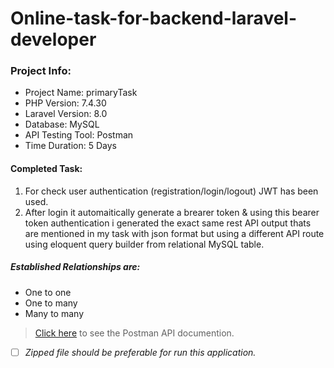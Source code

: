 # Online-task-for-backend-laravel-developer
### Project Info:
 - Project Name: primaryTask
 - PHP Version: 7.4.30
 - Laravel Version: 8.0
 - Database: MySQL
 - API Testing Tool: Postman
 - Time Duration: 5 Days
#### Completed Task: 
 1. For check user authentication (registration/login/logout) JWT has been used.
 2. After login it automaitically generate a brearer token & using this bearer token authentication i generated the exact same rest API output thats are mentioned in my task with json format but using a different API route using eloquent query builder from relational MySQL table.
##### Established Relationships are:
 - One to one
 - One to many
 - Many to many
 
 >[Click here](https://documenter.getpostman.com/view/22934276/2s84DmxjF9) to see the Postman API documention.   
 
 - [ ] *Zipped file should be preferable for run this application.*
